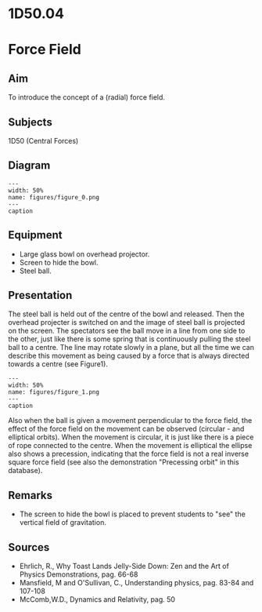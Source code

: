 # 1D50.04 
  # Force Field 
    
  
## Aim   
 To introduce the concept of a (radial) force field.    
  
## Subjects   
 1D50 (Central Forces)   
  
## Diagram   
   
```{figure} figures/figure_0.png  
---  
width: 50%  
name: figures/figure_0.png  
---  
caption  
``` 
      
  
## Equipment   
 
 *  Large glass bowl on overhead projector. 
 *  Screen to hide the bowl. 
 *  Steel ball.
     
  
## Presentation   
 The steel ball is held out of the centre of the bowl and released. Then the overhead projecter is switched on and the image of steel ball is projected on the screen. The spectators see the ball move in a line from one side to the other, just like there is some spring that is continuously pulling the steel ball to a centre. The line may rotate slowly in a plane, but all the time we can describe this movement as being caused by a force that is always directed towards a centre (see Figure1).   
```{figure} figures/figure_1.png  
---  
width: 50%  
name: figures/figure_1.png  
---  
caption  
``` 
 Also when the ball is given a movement perpendicular to the force field, the effect of the force field on the movement can be observed (circular - and elliptical orbits). When the movement is circular, it is just like there is a piece of rope connected to the centre. When the movement is elliptical the ellipse also shows a precession, indicating that the force field is not a real inverse square force field (see also the demonstration "Precessing orbit" in this database).    
  
## Remarks   
 
 *  The screen to hide the bowl is placed to prevent students to "see" the vertical field of gravitation.
   
  
## Sources   
 
 *  Ehrlich, R., Why Toast Lands Jelly-Side Down: Zen and the Art of Physics Demonstrations, pag. 66-68 
 *  Mansfield, M and O'Sullivan, C., Understanding physics, pag. 83-84 and 107-108 
 *  McComb,W.D., Dynamics and Relativity, pag. 50
  